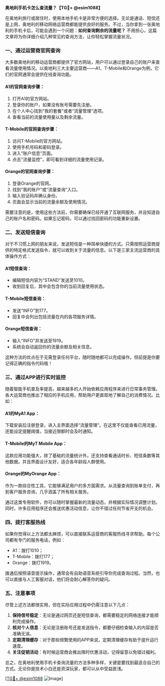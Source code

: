**奥地利手机卡怎么查流量？【TG💪+ @esim1088】**

在奥地利旅行或居住时，使用本地手机卡是非常方便的选择。无论是通话、短信还是上网，奥地利的移动网络运营商都能提供良好的服务。不过，当你拿到一张奥地利的手机卡后，可能会遇到一个问题：**如何查询剩余的流量呢？** 不用担心，这篇文章将为你详细介绍几种常见的查询方法，让你轻松掌握流量状况。

### 一、通过运营商官网查询

大多数奥地利的移动运营商都提供了官方网站，用户可以通过登录自己的账户来查看流量使用情况。以奥地利三大主要运营商——A1、T-Mobile和Orange为例，它们的官网通常会提供在线查询功能。

#### A1的官网查询步骤：
1. 打开A1的官方网站。
2. 登录你的账户，如果没有账号需要先注册。
3. 在个人中心找到“我的套餐”或者“流量管理”选项。
4. 查看当前的流量使用量以及剩余流量。

#### T-Mobile的官网查询步骤：
1. 访问T-Mobile的官方网站。
2. 使用手机号码和密码登录。
3. 进入“账户信息”页面。
4. 点击“流量监控”，即可看到详细的流量使用记录。

#### Orange的官网查询步骤：
1. 登录Orange的官网。
2. 找到“我的账户”或“流量查询”入口。
3. 输入验证码并确认身份。
4. 页面会显示当前的流量余额及使用情况。

需要注意的是，使用这些方法前，你需要确保已经开通了互联网服务，并且知道自己的账户名和密码。如果忘记密码，可以通过找回密码的功能重新设置。

### 二、发送短信查询

对于不习惯上网的朋友来说，发送短信是一种简单快捷的方式。只需按照运营商提供的特定格式发送指令，就可以收到关于流量的信息。以下是三家主流运营商的具体操作方式：

#### A1短信查询：
- 编辑短信内容为“STAND”发送至1010。
- 收到回复后，其中会包含你的当前流量使用状态。

#### T-Mobile短信查询：
- 发送“INFO”到177。
- 回复中会列出包括流量在内的各项服务详情。

#### Orange短信查询：
- 输入“INFO”并发送至1919。
- 系统会自动返回你的流量余额及相关信息。

这种方法的优点在于无需登录任何平台，随时随地都可以完成操作。但前提是你要记得正确的指令代码哦！

### 三、通过APP进行实时监控

随着智能手机普及率提高，越来越多的人开始依赖应用程序来进行日常事务管理。各大运营商也推出了相应的手机应用，帮助用户更直观地了解自己的消费情况。比如：

#### A1的MyA1 App：
下载安装后注册登录，进入主界面选择“流量管理”。在这里不仅能查看已用流量，还能设定提醒阈值，当接近限额时会及时通知。

#### T-Mobile的MyT Mobile App：
这款应用功能强大，除了基础的流量统计外，还支持查看通话时长、短信条数等其他数据。并且界面设计友好，适合各年龄段人群使用。

#### Orange的MyOrange App：
作为一款综合性工具，它能够满足用户的多方面需求。从流量查询到账单支付，再到客户服务咨询，几乎涵盖了所有相关服务。

通过这类专用软件，你可以随时掌握最新的流量动态，并根据实际情况调整计划。同时，许多应用程序还会推送优惠活动信息，让你不错过任何节省开支的机会。

### 四、拨打客服热线

如果你觉得以上方法都太麻烦，可以直接联系运营商的客服热线寻求帮助。每个公司都有专门的服务电话，例如：

- A1：拨打1010；
- T-Mobile：拨打177；
- Orange：拨打1919。

拨通后按照语音提示操作，通常会有自助语音系统引导你完成查询过程。当然，也可以直接与人工客服对话，他们将会耐心解答你的疑问。

### 五、注意事项

尽管上述方法都很实用，但在实际应用过程中仍需注意以下几点：

1. **保持信号稳定**：无论是通过网页还是短信查询，都需要稳定的网络连接才能顺利完成操作。
2. **核对个人信息**：无论是注册账号还是发送指令，都要仔细检查输入的内容是否准确无误。
3. **定期清理缓存**：对于那些频繁使用的APP来说，定期清理缓存有助于提升运行速度。
4. **关注促销活动**：有时候运营商会推出限时优惠活动，记得留意以免错过福利。

总之，在奥地利使用手机卡查询流量的方法多种多样，关键是要找到最适合自己的方式。无论你是技术小白还是资深玩家，都可以从中受益匪浅。

[[TG💪+ @esim1088](https://t.me/s/esim1088) ![Image](https://i.postimg.cc/4NQfJmqS/Snipaste-2025-05-13-00-14-12.png)]